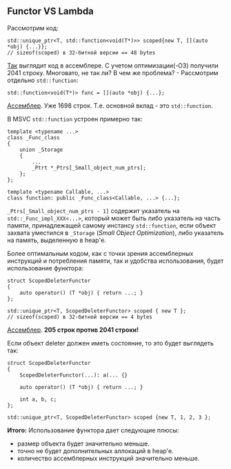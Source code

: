 ## Functor VS Lambda
Рассмотрим код:
```
std::unique_ptr<T, std::function<void(T*)>> scoped{new T, [](auto *obj) {...}};
// sizeof(scoped) в 32-битной версии == 48 bytes
```

[Так](https://godbolt.org/z/fm4sZj) выглядит код в ассемблере. С учетом оптимизации(-O3) получили 2041 строку. Многовато, не так ли?
В чем же проблема? - Рассмотрим отдельно `std::function`:
```
std::function<void(T*)> func = [](auto *obj) {...};
```
[Ассемблер](https://godbolt.org/z/dfGcZd). Уже 1698 строк. Т.е. основной вклад - это `std::function`.

В MSVC `std::function` устроен примерно так:
```
template <typename ...>
class _Func_class
{
    union _Storage
    {
        ...
        _Ptrt *_Ptrs[_Small_object_num_ptrs];
    };
};

template <typename Callable, ...>
class function: public _Func_class<Callable, ...> {...};
```

`_Ptrs[_Small_object_num_ptrs - 1]` содержит указатель на `std::_Func_impl_XXX<...>`, который может быть либо указатель на часть памяти, принадлежащей самому инстансу `std::function`, если объект захвата уместился в `_Storage` (*Small Object Optimization*), либо указатель на память, выделенную в heap'е.


Более оптимальным кодом, как с точки зрения ассемблерных инструкций и потребления памяти, так и удобства использования, будет использование функтора:
```
struct ScopedDeleterFunctor
{
    auto operator() (T *obj) { return ...; }
};

std::unique_ptr<T, ScopedDeleterFunctor> scoped { new T };
// sizeof(scoped) в 32-битной версии == 4 bytes
```

[Ассемблер](https://godbolt.org/z/EAu6wg). **205 строк против 2041 строки!**


Если объект deleter должен иметь состояние, то это будет выглядеть так:
```
struct ScopedDeleterFunctor
{
    ScopedDeleterFunctor(...): a(... {}

    auto operator() (T *obj) { return ...; }
    
    int a, b, c;
};

std::unique_ptr<T, ScopedDeleterFunctor> scoped {new T, 1, 2, 3 };
```


**Итого:** 
Использование функтора дает следующие плюсы:
* размер объекта будет значительно меньше.
* точно не будет дополнительных аллокаций в heap'е.
* количество ассемблерных инструкций значительно меньше.